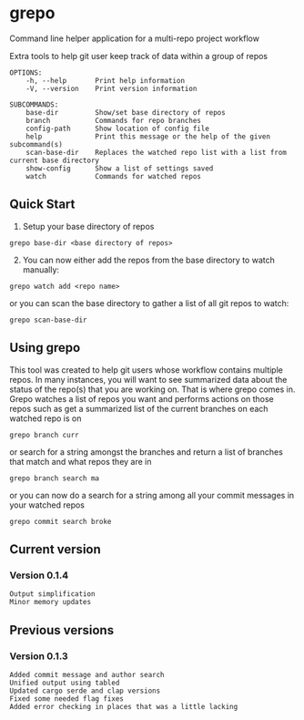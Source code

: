 # grepo

Command line helper application for a multi-repo project workflow

Extra tools to help git user keep track of data within a group of repos

```text
OPTIONS:
    -h, --help       Print help information
    -V, --version    Print version information

SUBCOMMANDS:
    base-dir         Show/set base directory of repos
    branch           Commands for repo branches
    config-path      Show location of config file
    help             Print this message or the help of the given subcommand(s)
    scan-base-dir    Replaces the watched repo list with a list from current base directory
    show-config      Show a list of settings saved
    watch            Commands for watched repos
```

## Quick Start
1. Setup your base directory of repos
```
grepo base-dir <base directory of repos>
```
2. You can now either add the repos from the base directory to watch manually:
```
grepo watch add <repo name>
```
or you can scan the base directory to gather a list of all git repos to watch:
```
grepo scan-base-dir
```

## Using grepo

This tool was created to help git users whose workflow contains multiple repos. In many instances, you will want to see summarized data about the status
of the repo(s) that you are working on. That is where grepo comes in. Grepo watches a list of repos you want and performs actions on those repos such as
get a summarized list of the current branches on each watched repo is on 
```
grepo branch curr
```

or search for a string amongst the branches and return a list of branches that 
match and what repos they are in
```
grepo branch search ma
```
or you can now do a search for a string among all your commit messages in your watched repos
```
grepo commit search broke
```

## Current version
### Version 0.1.4
    Output simplification
    Minor memory updates

## Previous versions
### Version 0.1.3
    Added commit message and author search
    Unified output using tabled
    Updated cargo serde and clap versions
    Fixed some needed flag fixes
    Added error checking in places that was a little lacking
